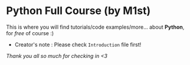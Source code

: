 # Python Full Course (by M1st)


This is where you will find tutorials/code examples/more... about **Python**, for *free* of course :)


* Creator's note : Please check `Introduction` file first!


*Thank you all so much for checking in <3*

